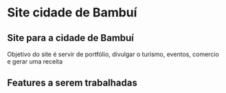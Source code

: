 # Site cidade de Bambuí
## Site para a cidade de Bambuí

Objetivo do site é servir de portfólio, divulgar o turismo, eventos, comercio e gerar uma receita

## Features a serem trabalhadas
